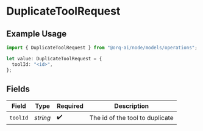 # DuplicateToolRequest

## Example Usage

```typescript
import { DuplicateToolRequest } from "@orq-ai/node/models/operations";

let value: DuplicateToolRequest = {
  toolId: "<id>",
};
```

## Fields

| Field                           | Type                            | Required                        | Description                     |
| ------------------------------- | ------------------------------- | ------------------------------- | ------------------------------- |
| `toolId`                        | *string*                        | :heavy_check_mark:              | The id of the tool to duplicate |